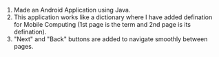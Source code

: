 1. Made an Android Application using Java.
2. This application works like a dictionary where I have added defination for Mobile Computing (1st page is the term and 2nd page is its defination).
3. "Next" and "Back" buttons are added to navigate smoothly between pages.
